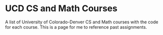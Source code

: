 # UCD CS and Math Courses

A list of University of Colorado-Denver CS and Math courses with the code for each course. This is a page for me to reference past assignments.
